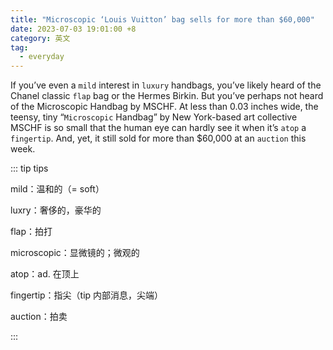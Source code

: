 ```yaml
---
title: "Microscopic ‘Louis Vuitton’ bag sells for more than $60,000"
date: 2023-07-03 19:01:00 +8
category: 英文
tag:
  - everyday
---
```


If you’ve even a `mild` interest in `luxury` handbags, you’ve likely heard of the Chanel classic `flap` bag or the Hermes Birkin. But you’ve perhaps not heard of the Microscopic Handbag by MSCHF. At less than 0.03 inches wide, the teensy, tiny “`Microscopic` Handbag” by New York-based art collective MSCHF is so small that the human eye can hardly see it when it’s `atop` a `fingertip`. And, yet, it still sold for more than $60,000 at an `auction` this week.

::: tip tips

mild：温和的（= soft）

luxry：奢侈的，豪华的

flap：拍打

microscopic：显微镜的；微观的

atop：ad. 在顶上

fingertip：指尖（tip 内部消息，尖端）

auction：拍卖

:::
